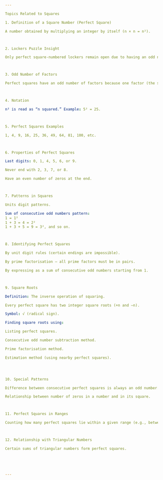 ```yaml
---

Topics Related to Squares

1. Definition of a Square Number (Perfect Square)

A number obtained by multiplying an integer by itself (n × n = n²).



2. Lockers Puzzle Insight

Only perfect square-numbered lockers remain open due to having an odd number of factors.



3. Odd Number of Factors

Perfect squares have an odd number of factors because one factor (the square root) repeats in a pair with itself.



4. Notation

n² is read as “n squared.” Example: 5² = 25.



5. Perfect Squares Examples

1, 4, 9, 16, 25, 36, 49, 64, 81, 100, etc.



6. Properties of Perfect Squares

Last digits: 0, 1, 4, 5, 6, or 9.

Never end with 2, 3, 7, or 8.

Have an even number of zeros at the end.



7. Patterns in Squares

Units digit patterns.

Sum of consecutive odd numbers pattern:
1 = 1²
1 + 3 = 4 = 2²
1 + 3 + 5 = 9 = 3², and so on.



8. Identifying Perfect Squares

By unit digit rules (certain endings are impossible).

By prime factorisation — all prime factors must be in pairs.

By expressing as a sum of consecutive odd numbers starting from 1.



9. Square Roots

Definition: The inverse operation of squaring.

Every perfect square has two integer square roots (+n and –n).

Symbol: √ (radical sign).

Finding square roots using:

Listing perfect squares.

Consecutive odd number subtraction method.

Prime factorisation method.

Estimation method (using nearby perfect squares).




10. Special Patterns

Difference between consecutive perfect squares is always an odd number.

Relationship between number of zeros in a number and in its square.



11. Perfect Squares in Ranges

Counting how many perfect squares lie within a given range (e.g., between 1–100, 101–200, etc.).



12. Relationship with Triangular Numbers

Certain sums of triangular numbers form perfect squares.





---
```

